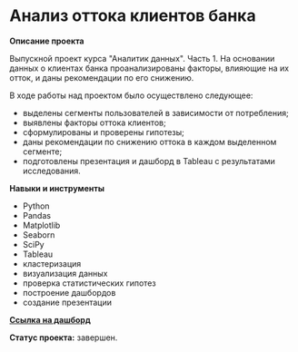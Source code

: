 # Анализ оттока клиентов банка

**Описание проекта** 

Выпускной проект курса "Аналитик данных". Часть 1. На основании данных о клиентах банка проанализированы факторы, влияющие на их отток, и даны рекомендации по его снижению.

В ходе работы над проектом было осуществлено следующее:
- выделены сегменты пользователей в зависимости от потребления;
- выявлены факторы оттока клиентов;
- сформулированы и проверены гипотезы;
- даны рекомендации по снижению оттока в каждом выделенном сегменте;
- подготовлены презентация и дашборд в Tableau с результатами исследования.

**Навыки и инструменты**

- Python 
- Pandas
- Matplotlib
- Seaborn
- SciPy
- Tableau
- кластеризация
- визуализация данных 
- проверка статистических гипотез
- построение дашбордов
- создание презентации 

**[Ссылка на дашборд](https://public.tableau.com/views/_17016372107140/Dashboard1?:language=en-US&:sid=&:display_count=n&:origin=viz_share_link)**

**Статус проекта:** завершен.
